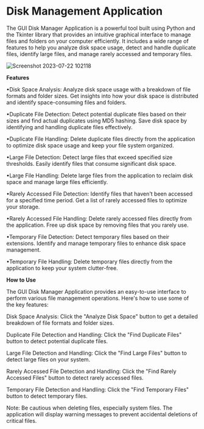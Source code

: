 # Disk Management Application
The GUI Disk Manager Application is a powerful tool built using Python and the Tkinter library that provides an intuitive graphical interface to manage files and folders on your computer efficiently. It includes a wide range of features to help you analyze disk space usage, detect and handle duplicate files, identify large files, and manage rarely accessed and temporary files.

![Screenshot 2023-07-22 102118](https://github.com/abcds07/Code-Brewers-Jai-Shree-Ram/assets/107320513/dda23320-5c73-415d-97db-e764ba9601ce)

**Features**

•Disk Space Analysis: Analyze disk space usage with a breakdown of file formats and folder sizes. Get insights into how your disk space is distributed and identify space-consuming files and folders.

•Duplicate File Detection: Detect potential duplicate files based on their sizes and find actual duplicates using MD5 hashing. Save disk space by identifying and handling duplicate files effectively.

•Duplicate File Handling: Delete duplicate files directly from the application to optimize disk space usage and keep your file system organized.

•Large File Detection: Detect large files that exceed specified size thresholds. Easily identify files that consume significant disk space.

•Large File Handling: Delete large files from the application to reclaim disk space and manage large files efficiently.

•Rarely Accessed File Detection: Identify files that haven't been accessed for a specified time period. Get a list of rarely accessed files to optimize your storage.

•Rarely Accessed File Handling: Delete rarely accessed files directly from the application. Free up disk space by removing files that you rarely use.

•Temporary File Detection: Detect temporary files based on their extensions. Identify and manage temporary files to enhance disk space management.

•Temporary File Handling: Delete temporary files directly from the application to keep your system clutter-free.


**How to Use**

The GUI Disk Manager Application provides an easy-to-use interface to perform various file management operations. Here's how to use some of the key features:

Disk Space Analysis:
Click the "Analyze Disk Space" button to get a detailed breakdown of file formats and folder sizes.

Duplicate File Detection and Handling:
Click the "Find Duplicate Files" button to detect potential duplicate files.

Large File Detection and Handling:
Click the "Find Large Files" button to detect large files on your system.

Rarely Accessed File Detection and Handling:
Click the "Find Rarely Accessed Files" button to detect rarely accessed files.

Temporary File Detection and Handling:
Click the "Find Temporary Files" button to detect temporary files.

Note: Be cautious when deleting files, especially system files. The application will display warning messages to prevent accidental deletions of critical files.
